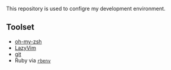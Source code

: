 This repository is used to configre my development environment.

## Toolset

- [oh-my-zsh](http://ohmyz.sh/)
- [LazyVim](https://www.lazyvim.org/)
- [git](https://git-scm.com/)
- Ruby via [`rbenv`](https://github.com/rbenv/rbenv)
